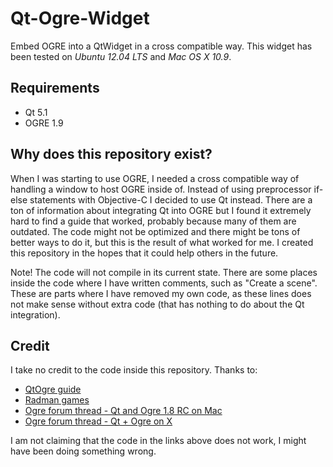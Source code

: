 Qt-Ogre-Widget
==============

Embed OGRE into a QtWidget in a cross compatible way. This widget has been tested on *Ubuntu 12.04 LTS* and *Mac OS X 10.9*.

## Requirements
* Qt 5.1
* OGRE 1.9

## Why does this repository exist?
When I was starting to use OGRE, I needed a cross compatible way of handling a window to host OGRE inside of. Instead of using preprocessor if-else statements with Objective-C I decided to use Qt instead. There are a ton of information about integrating Qt into OGRE but I found it extremely hard to find a guide that worked, probably because many of them are outdated. The code might not be optimized and there might be tons of better ways to do it, but this is the result of what worked for me. I created this repository in the hopes that it could help others in the future.

Note! The code will not compile in its current state. There are some places inside the code where I have written comments, such as "Create a scene". These are parts where I have removed my own code, as these lines does not make sense without extra code (that has nothing to do about the Qt integration).

## Credit
I take no credit to the code inside this repository. Thanks to:

* [QtOgre guide](http://www.ogre3d.org/tikiwiki/QtOgre)
* [Radman games](http://www.radmangames.com/programming/successfully-integrating-qt-and-ogre3d)
* [Ogre forum thread - Qt and Ogre 1.8 RC on Mac](http://www.ogre3d.org/forums/viewtopic.php?f=2&t=68324)
* [Ogre forum thread - Qt + Ogre on X](http://www.ogre3d.org/forums/viewtopic.php?f=2&t=62805)

I am not claiming that the code in the links above does not work, I might have been doing something wrong.
